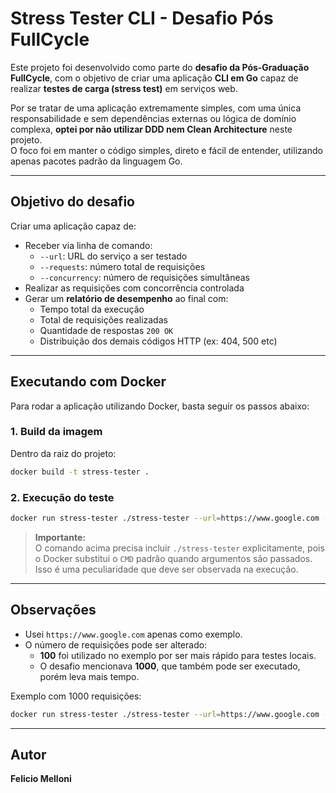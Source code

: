 # Stress Tester CLI - Desafio Pós FullCycle

Este projeto foi desenvolvido como parte do **desafio da Pós-Graduação FullCycle**, com o objetivo de criar uma aplicação **CLI em Go** capaz de realizar **testes de carga (stress test)** em serviços web.



Por se tratar de uma aplicação extremamente simples, com uma única responsabilidade e sem dependências externas ou lógica de domínio complexa, **optei por não utilizar DDD nem Clean Architecture** neste projeto.  
O foco foi em manter o código simples, direto e fácil de entender, utilizando apenas pacotes padrão da linguagem Go.

---

## Objetivo do desafio

Criar uma aplicação capaz de:

- Receber via linha de comando:
  - `--url`: URL do serviço a ser testado
  - `--requests`: número total de requisições
  - `--concurrency`: número de requisições simultâneas
- Realizar as requisições com concorrência controlada
- Gerar um **relatório de desempenho** ao final com:
  - Tempo total da execução
  - Total de requisições realizadas
  - Quantidade de respostas `200 OK`
  - Distribuição dos demais códigos HTTP (ex: 404, 500 etc)

---


## Executando com Docker

Para rodar a aplicação utilizando Docker, basta seguir os passos abaixo:

### 1. Build da imagem

Dentro da raiz do projeto:

```bash
docker build -t stress-tester .
```

### 2. Execução do teste

```bash
docker run stress-tester ./stress-tester --url=https://www.google.com --requests=100 --concurrency=10
```

> **Importante:**  
> O comando acima precisa incluir `./stress-tester` explicitamente, pois o Docker substitui o `CMD` padrão quando argumentos são passados.  
> Isso é uma peculiaridade que deve ser observada na execução.

---

## Observações

- Usei `https://www.google.com` apenas como exemplo.
- O número de requisições pode ser alterado:
  - **100** foi utilizado no exemplo por ser mais rápido para testes locais.
  - O desafio mencionava **1000**, que também pode ser executado, porém leva mais tempo.

Exemplo com 1000 requisições:

```bash
docker run stress-tester ./stress-tester --url=https://www.google.com --requests=1000 --concurrency=10
```

---

## Autor

**Felicio Melloni**  
